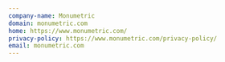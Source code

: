 ```yaml
---
company-name: Monumetric
domain: monumetric.com
home: https://www.monumetric.com/
privacy-policy: https://www.monumetric.com/privacy-policy/
email: monumetric.com
---
```




